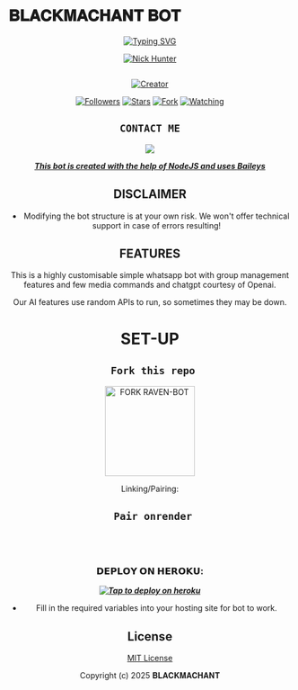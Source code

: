 # 𝐁𝐋𝐀𝐂𝐊𝐌𝐀𝐂𝐇𝐀𝐍𝐓 𝐁𝐎𝐓
<div align="center">
<a href="https://git.io/typing-svg"><img src="https://readme-typing-svg.demolab.com?font=Black+Ops+One&size=50&pause=1000&color=1BAFBAFF&center=true&width=910&height=100&lines=THIS  IS+𝐁𝐋𝐀𝐂𝐊𝐌𝐀𝐂𝐇𝐀𝐍𝐓-MD;MULTI+DEVICE+WHATSAPP+BOT;CREATED+BY+𝐁𝐋𝐀𝐂𝐊𝐌𝐀𝐂𝐇𝐀𝐍𝐓;PUBLIC+RELEASED; ...;TEAM 𝐁𝐋𝐀𝐂𝐊𝐌𝐀𝐂𝐇𝐀𝐍𝐓 𝐁𝐎𝐓" alt="Typing SVG" /></a>
  </p>
  
<p align="center">

[![Nick Hunter](https://github.com/HunterNick2.png?lenght=50width=50)](https://github.com/HunterNick2)
</p>
<p align="center">
  <a href="#"><img src="http://readme-typing-svg.herokuapp.com?color=d1fa02&center=true&vCenter=true&multiline=false&lines=𝐁𝐋𝐀𝐂𝐊𝐌𝐀𝐂𝐇𝐀𝐍𝐓 𝐁𝐎𝐓+WHATSAPP+BOT" alt="">
</p>
<p align="center">
<a href="#"><img title="Creator" src="https://img.shields.io/badge/Creator- 𝐁𝐋𝐀𝐂𝐊𝐌𝐀𝐂𝐇𝐀𝐍𝐓𝗿-blue.svg?style=for-the-badge&logo=github"></a>
</p>
<p align="center">
<a href="https://github.com/HunterNick2?tab=followers"><img title="Followers" src="https://img.shields.io/github/followers/HunterNick2?label=Followers&style=social"></a>
<a href="https://github.com/HunterNick2/RAVEN-BOT/stargazers/"><img title="Stars" src="https://img.shields.io/github/stars/HunterNick2/RAVEN-BOT?&style=social"></a>
<a href="https://github.com/HunterNick2/RAVEN-BOT/network/members"><img title="Fork" src="https://img.shields.io/github/forks/HunterNick2/RAVEN-BOT?style=social"></a>
<a href="https://github.com/HunterNick2/RAVEN-BOT/watchers"><img title="Watching" src="https://img.shields.io/github/watchers/HunterNick2/RAVEN-BOT?label=Watching&style=social"></a>
</p>
 

## ```CONTACT ME```

<p align="center">

<a href="https://api.whatsapp.com/send?phone=254768792955&text=Hello+blackc꙰k꙰༆"><img src="https://img.shields.io/badge/Contact 𝐁𝐋𝐀𝐂𝐊𝐌𝐀𝐂𝐇𝐀𝐍𝐓  ༆-25D366?style=for-the-badge&logo=whatsapp&logoColor=white" />


***This bot is created with the help of NodeJS and uses [Baileys](https://github.com/whiskeysockets/Baileys)***


## DISCLAIMER
- Modifying the bot structure is at your own risk. We won't offer technical support in case of errors resulting!

## FEATURES
This is a highly customisable simple whatsapp bot with group management features and few media commands and chatgpt courtesy of Openai.

Our AI features use random APIs to run, so sometimes they may be down.

# SET-UP

## ` Fork this repo`
<p align="centre">
<a href="https://github.com/Blackie254/black-super-bot/fork"><img src="https://img.shields.io/badge/Fork%20Create-purple?style=for-the-badge&logo=github" alt="FORK RAVEN-BOT" width="160"></a>
<p/>
  
Linking/Pairing:
## ` Pair onrender`
<p align="centre">
<a href="(https://blackmerchant-bot.onrender.com)"><img height= "37" "></a>
<p/>
            

###  𝗗𝗘𝗣𝗟𝗢𝗬 𝗢𝗡 𝗛𝗘𝗥𝗢𝗞𝗨:


 ***[![Tap to deploy on heroku](https://www.herokucdn.com/deploy/button.svg)](https://dashboard.heroku.com/new?button-url=https://github.com/Blackie254/black-super-bot)***
 

    

- Fill in the required variables into your hosting site for bot to work.
 </h2>
     

    
 





## License

[MIT License](https://github.com/HunterNick2/RAVEN-BOT/blob/main/LICENSE)

Copyright (c) 2025 𝐁𝐋𝐀𝐂𝐊𝐌𝐀𝐂𝐇𝐀𝐍𝐓  

